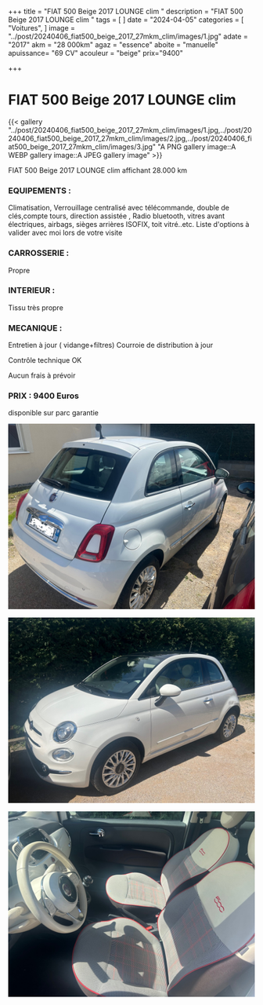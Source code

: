 +++
title = "FIAT 500 Beige 2017 LOUNGE clim "
description = "FIAT 500 Beige 2017 LOUNGE clim  "
tags = [
]
date = "2024-04-05"
categories = [
    "Voitures",
]
image = "../post/20240406_fiat500_beige_2017_27mkm_clim/images/1.jpg"
adate = "2017"
akm = "28 000km"
agaz = "essence"
aboite = "manuelle"
apuissance= "69 CV"
acouleur = "beige"
prix="9400"

+++

# FIAT 500 Beige 2017 LOUNGE clim 

{{< gallery  "../post/20240406_fiat500_beige_2017_27mkm_clim/images/1.jpg,../post/20240406_fiat500_beige_2017_27mkm_clim/images/2.jpg,../post/20240406_fiat500_beige_2017_27mkm_clim/images/3.jpg" "A PNG gallery image::A WEBP gallery image::A JPEG gallery image" >}}
 


FIAT 500 Beige 2017 LOUNGE clim  affichant 28.000 km


### EQUIPEMENTS :
Climatisation, Verrouillage centralisé avec télécommande, double de clés,compte tours, direction assistée , Radio bluetooth, vitres avant électriques, airbags, sièges arrières ISOFIX, toit vitré..etc.
Liste d'options à valider avec moi lors de votre visite


### CARROSSERIE :
Propre


### INTERIEUR :
Tissu   très propre

### MECANIQUE :
Entretien à jour ( vidange+filtres)
Courroie de distribution à jour



Contrôle technique OK 

Aucun frais à prévoir


### PRIX : 9400 Euros

disponible sur parc
garantie

<!-- more -->


![](images/1.jpg)

![](images/2.jpg)

![](images/3.jpg)

